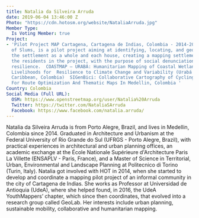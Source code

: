 ```yaml
---
title: Natalia da Silveira Arruda
date: 2019-06-04 13:46:00 Z
Photo: "https://cdn.hotosm.org/website/NataliaArruda.jpg"
Member Type:
  Is Voting Member: true
Project:
- 'Pilot Project MAP Cartagena, Cartagena de Indias, Colombia - 2014-2015: Mapping
  of Slums, is a pilot project aiming at identifying, locating, and georeferencing
  the settlement as a whole and each house, creating a mapping settlement, and involving
  the residents in the project, with the purpose of social denunciation and community
  resilience.  COASTMAP – URABÁ: Humanitarian Mapping of Coastal Wetlands and Fishing
  Livelihoods for  Resilience to Climate Change and Variability (Urabá Gulf, Southern
  Caribbean, Colombia)  SIGenBici: Collaborative Cartography of Cycling Infrastructure
  For Route Optimization And Thematic Maps In Medellin, Colombia '
Country: Colombia
Social Media (Full URL):
  OSM: https://www.openstreetmap.org/user/Natalia%20Arruda
  Twitter: https://twitter.com/NataliaSArruda
  Facebook: https://www.facebook.com/natalia.arruda/
---
```


Natalia da Silveira Arruda is from Porto Alegre, Brazil, and lives in Medellin, Colombia since 2014. Graduated in Architecture and Urbanism at the Federal University of Rio Grande do Sul (UFRGS - Porto Alegre, Brazil), with practical experiences in architectural and urban planning offices, an academic exchange at the École Nationale Supérieure d'Architecture Paris La Villette (ENSAPLV - Paris, France), and a Master of Science in Territorial, Urban, Environmental and Landscape Planning at Politecnico di Torino (Turin, Italy). Natalia got involved with HOT in 2014, when she started to develop and coordinate a mapping pilot project of an informal community in the city of Cartagena de Indias. She works as Professor at Universidad de Antioquia (UdeA), where she helped found, in 2016, the UdeA YouthMappers’ chapter, which since then coordinates, that evolved into a research group called GeoLab. Her interests include urban planning, sustainable mobility, collaborative and humanitarian mapping.